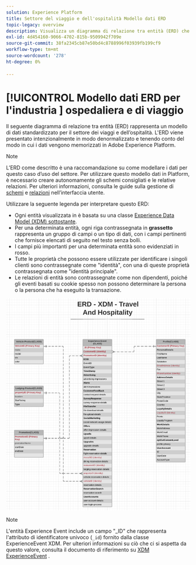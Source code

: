 ```yaml
---
solution: Experience Platform
title: Settore del viaggio e dell'ospitalità Modello dati ERD
topic-legacy: overview
description: Visualizza un diagramma di relazione tra entità (ERD) che descrive un modello di dati standardizzato per il settore dei viaggi e dell’ospitalità, compatibile con Experience Data Model (XDM) per l’utilizzo in Adobe Experience Platform.
exl-id: 4d454160-9066-4702-815b-9509942f709e
source-git-commit: 38fa2345cb87e50bd4c8788996f03939fb199cf9
workflow-type: tm+mt
source-wordcount: '278'
ht-degree: 0%

---
```


# [!UICONTROL Modello dati ERD per l&#39;industria ] ospedaliera e di viaggio

Il seguente diagramma di relazione tra entità (ERD) rappresenta un modello di dati standardizzato per il settore dei viaggi e dell’ospitalità. L&#39;ERD viene presentato intenzionalmente in modo denormalizzato e tenendo conto del modo in cui i dati vengono memorizzati in Adobe Experience Platform.

>[!NOTE]
>
>L’ERD come descritto è una raccomandazione su come modellare i dati per questo caso d’uso del settore. Per utilizzare questo modello dati in Platform, è necessario creare autonomamente gli schemi consigliati e le relative relazioni. Per ulteriori informazioni, consulta le guide sulla gestione di [schemi](../../ui/resources/schemas.md) e [relazioni](../../tutorials/relationship-ui.md) nell’interfaccia utente.

Utilizzare la seguente legenda per interpretare questo ERD:

* Ogni entità visualizzata in è basata su una classe [Experience Data Model (XDM) sottostante](../composition.md#class).
* Per una determinata entità, ogni riga contrassegnata in **grassetto** rappresenta un gruppo di campi o un tipo di dati, con i campi pertinenti che fornisce elencati di seguito nel testo senza bolli.
* I campi più importanti per una determinata entità sono evidenziati in rosso.
* Tutte le proprietà che possono essere utilizzate per identificare i singoli clienti sono contrassegnate come &quot;identità&quot;, con una di queste proprietà contrassegnata come &quot;identità principale&quot;.
* Le relazioni di entità sono contrassegnate come non dipendenti, poiché gli eventi basati su cookie spesso non possono determinare la persona o la persona che ha eseguito la transazione.

![](../../images/industries/travel-hospitality.png)

>[!NOTE]
>
>L&#39;entità Experience Event include un campo &quot;_ID&quot; che rappresenta l&#39;attributo di identificatore univoco (`_id`) fornito dalla classe ExperienceEvent XDM. Per ulteriori informazioni su ciò che ci si aspetta da questo valore, consulta il documento di riferimento su [XDM ExperienceEvent](../../classes/experienceevent.md) .